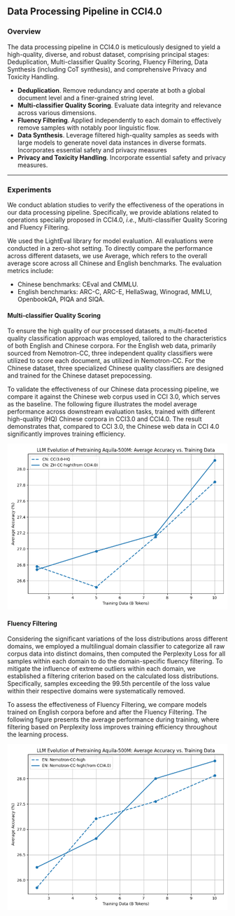 Data Processing Pipeline in CCI4.0
---
### Overview
The data processing pipeline in CCI4.0 is meticulously designed to yield a high-quality, diverse, and robust dataset, comprising principal stages: Deduplication, Multi-classifier Quality Scoring, Fluency Filtering, Data Synthesis (including CoT synthesis), and comprehensive Privacy and Toxicity Handling. 
- **Deduplication**. Remove redundancy and operate at both a global document level and a finer-grained string level.
- **Multi-classifier Quality Scoring**. Evaluate data integrity and relevance across various dimensions.
- **Fluency Filtering**. Applied independently to each domain to effectively remove samples with notably poor linguistic flow.
- **Data Synthesis**. Leverage filtered high-quality samples as seeds with large models to generate novel data instances in diverse formats. Incorporates essential safety and privacy measures
- **Privacy and Toxicity Handling**. Incorporate essential safety and privacy measures.
---
### Experiments
We conduct ablation studies to verify the effectiveness of the operations in our data processing pipeline. Specifically, we provide ablations related to operations specially proposed in CCI4.0, *i.e.*, Multi-classifier Quality Scoring and Fluency Filtering. 

We used the LightEval library for model evaluation. All evaluations were conducted in a zero-shot setting. To directly compare the performance across different datasets, we use Average, which refers to the overall average score across all Chinese and English benchmarks. The evaluation metrics include:
- Chinese benchmarks: CEval and CMMLU. 
- English benchmarks: ARC-C, ARC-E, HellaSwag, Winograd, MMLU, OpenbookQA, PIQA and SIQA.

#### Multi-classifier Quality Scoring
To ensure the high quality of our processed datasets, a multi-faceted quality classification approach was employed, tailored to the characteristics of both English and Chinese corpora. For the English web data, primarily sourced from Nemotron-CC, three independent quality classifiers were utilized to score each document, as utilized in Nemotron-CC. For the Chinese dataset, three specialized Chinese quality classifiers are designed and trained for the Chinese dataset prepocessing. 

To validate the effectiveness of our Chinese data processing pipeline, we compare it against the Chinese web corpus used in CCI 3.0, which serves as the baseline. The following figure illustrates the model average performance across downstream evaluation tasks, trained with different high-quality (HQ) Chinese corpora in CCI3.0 and CCI4.0. The result demonstrates that, compared to CCI 3.0, the Chinese web data in CCI 4.0 significantly improves training efficiency. 

![image](/figs/CN_ab.png)

#### Fluency Filtering

Considering the significant variations of the loss distributions aross different domains, we employed a multilingual domain classifier to categorize all raw corpus data into distinct domains, then computed the Perplexity Loss for all samples within each domain to do the domain-specific fluency filtering. To mitigate the influence of extreme outliers within each domain, we established a filtering criterion based on the calculated loss distributions. Specifically, samples exceeding the 99.5th percentile of the loss value within their respective domains were systematically removed.

To assess the effectiveness of Fluency Filtering, we compare models trained on English corpora before and after the Fluency Filtering. The following figure presents the average performance during training, where filtering based on Perplexity loss improves training efficiency throughout the learning process. 

![image](/figs/EN_ab.png)
